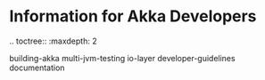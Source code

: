 Information for Akka Developers
===============================

.. toctree::
   :maxdepth: 2

   building-akka
   multi-jvm-testing
   io-layer
   developer-guidelines
   documentation

